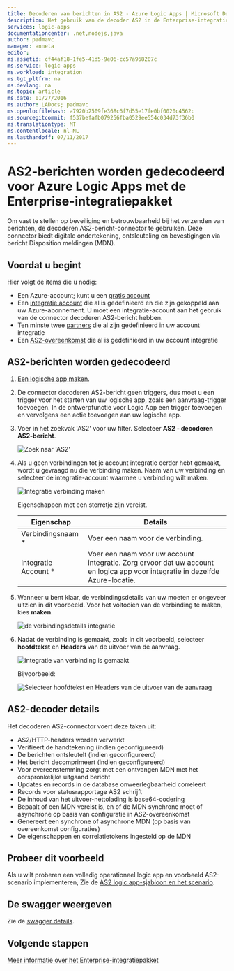 ```yaml
---
title: Decoderen van berichten in AS2 - Azure Logic Apps | Microsoft Docs
description: Het gebruik van de decoder AS2 in de Enterprise-integratiepakket voor Azure Logic Apps
services: logic-apps
documentationcenter: .net,nodejs,java
author: padmavc
manager: anneta
editor: 
ms.assetid: cf44af18-1fe5-41d5-9e06-cc57a968207c
ms.service: logic-apps
ms.workload: integration
ms.tgt_pltfrm: na
ms.devlang: na
ms.topic: article
ms.date: 01/27/2016
ms.author: LADocs; padmavc
ms.openlocfilehash: a7920b2509fe368c6f7d55e17fe0bf0020c4562c
ms.sourcegitcommit: f537befafb079256fba0529ee554c034d73f36b0
ms.translationtype: MT
ms.contentlocale: nl-NL
ms.lasthandoff: 07/11/2017
---
```

# <a name="decode-as2-messages-for-azure-logic-apps-with-the-enterprise-integration-pack"></a>AS2-berichten worden gedecodeerd voor Azure Logic Apps met de Enterprise-integratiepakket 

Om vast te stellen op beveiliging en betrouwbaarheid bij het verzenden van berichten, de decoderen AS2-bericht-connector te gebruiken. Deze connector biedt digitale ondertekening, ontsleuteling en bevestigingen via bericht Disposition meldingen (MDN).

## <a name="before-you-start"></a>Voordat u begint

Hier volgt de items die u nodig:

* Een Azure-account; kunt u een [gratis account](https://azure.microsoft.com/free)
* Een [integratie account](logic-apps-enterprise-integration-create-integration-account.md) die al is gedefinieerd en die zijn gekoppeld aan uw Azure-abonnement. U moet een integratie-account aan het gebruik van de connector decoderen AS2-bericht hebben.
* Ten minste twee [partners](logic-apps-enterprise-integration-partners.md) die al zijn gedefinieerd in uw account integratie
* Een [AS2-overeenkomst](logic-apps-enterprise-integration-as2.md) die al is gedefinieerd in uw account integratie

## <a name="decode-as2-messages"></a>AS2-berichten worden gedecodeerd

1. [Een logische app maken](../logic-apps/logic-apps-create-a-logic-app.md).

2. De connector decoderen AS2-bericht geen triggers, dus moet u een trigger voor het starten van uw logische app, zoals een aanvraag-trigger toevoegen. In de ontwerpfunctie voor Logic App een trigger toevoegen en vervolgens een actie toevoegen aan uw logische app.

3.  Voer in het zoekvak 'AS2' voor uw filter. Selecteer **AS2 - decoderen AS2-bericht**.
   
    ![Zoek naar 'AS2'](media/logic-apps-enterprise-integration-as2-decode/as2decodeimage1.png)

4. Als u geen verbindingen tot je account integratie eerder hebt gemaakt, wordt u gevraagd nu die verbinding maken. Naam van uw verbinding en selecteer de integratie-account waarmee u verbinding wilt maken.
   
    ![Integratie verbinding maken](media/logic-apps-enterprise-integration-as2-decode/as2decodeimage2.png)

    Eigenschappen met een sterretje zijn vereist.

    | Eigenschap | Details |
    | --- | --- |
    | Verbindingsnaam * |Voer een naam voor de verbinding. |
    | Integratie Account * |Voer een naam voor uw account integratie. Zorg ervoor dat uw account en logica app voor integratie in dezelfde Azure-locatie. |

5.  Wanneer u bent klaar, de verbindingsdetails van uw moeten er ongeveer uitzien in dit voorbeeld. Voor het voltooien van de verbinding te maken, kies **maken**.

    ![de verbindingsdetails integratie](media/logic-apps-enterprise-integration-as2-decode/as2decodeimage3.png)

6. Nadat de verbinding is gemaakt, zoals in dit voorbeeld, selecteer **hoofdtekst** en **Headers** van de uitvoer van de aanvraag.
   
    ![integratie van verbinding is gemaakt](media/logic-apps-enterprise-integration-as2-decode/as2decodeimage4.png) 

    Bijvoorbeeld:

    ![Selecteer hoofdtekst en Headers van de uitvoer van de aanvraag](media/logic-apps-enterprise-integration-as2-decode/as2decodeimage5.png) 

## <a name="as2-decoder-details"></a>AS2-decoder details

Het decoderen AS2-connector voert deze taken uit: 

* AS2/HTTP-headers worden verwerkt
* Verifieert de handtekening (indien geconfigureerd)
* De berichten ontsleutelt (indien geconfigureerd)
* Het bericht decomprimeert (indien geconfigureerd)
* Voor overeenstemming zorgt met een ontvangen MDN met het oorspronkelijke uitgaand bericht
* Updates en records in de database onweerlegbaarheid correleert
* Records voor statusrapportage AS2 schrijft
* De inhoud van het uitvoer-nettolading is base64-codering
* Bepaalt of een MDN vereist is, en of de MDN synchrone moet of asynchrone op basis van configuratie in AS2-overeenkomst
* Genereert een synchrone of asynchrone MDN (op basis van overeenkomst configuraties)
* De eigenschappen en correlatietokens ingesteld op de MDN

## <a name="try-this-sample"></a>Probeer dit voorbeeld

Als u wilt proberen een volledig operationeel logic app en voorbeeld AS2-scenario implementeren, Zie de [AS2 logic app-sjabloon en het scenario](https://azure.microsoft.com/documentation/templates/201-logic-app-as2-send-receive/).

## <a name="view-the-swagger"></a>De swagger weergeven
Zie de [swagger details](/connectors/as2/). 

## <a name="next-steps"></a>Volgende stappen
[Meer informatie over het Enterprise-integratiepakket](logic-apps-enterprise-integration-overview.md) 

